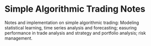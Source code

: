 # Simple Algorithmic Trading Notes

Notes and implementation on simple algorithmic trading: Modeling statistical learning, time series analysis and forecasting; easuring performance in trade analysis and strategy and portfolio analysis; risk management. 
